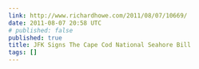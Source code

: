 ```yaml
---
link: http://www.richardhowe.com/2011/08/07/10669/
date: 2011-08-07 20:58 UTC
# published: false
published: true
title: JFK Signs The Cape Cod National Seahore Bill
tags: []
---
```



